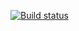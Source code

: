 [![Build status](https://ci.appveyor.com/api/projects/status/m55vqaikeay9n00e?svg=true)](https://ci.appveyor.com/project/alex-pakin/aqa31)
